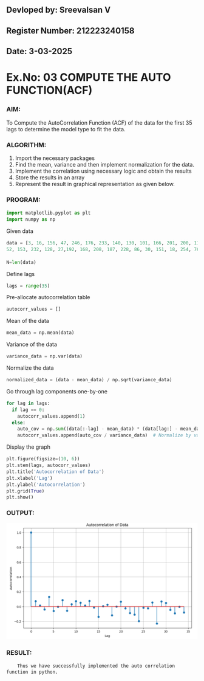 ## Devloped by: Sreevalsan V
## Register Number: 212223240158
## Date: 3-03-2025

# Ex.No: 03   COMPUTE THE AUTO FUNCTION(ACF)

### AIM:

To Compute the AutoCorrelation Function (ACF) of the data for the first 35 lags to determine the model
type to fit the data.

### ALGORITHM:
1. Import the necessary packages
2. Find the mean, variance and then implement normalization for the data.
3. Implement the correlation using necessary logic and obtain the results
4. Store the results in an array
5. Represent the result in graphical representation as given below.
### PROGRAM:
```py
import matplotlib.pyplot as plt
import numpy as np
```
Given data
```py
data = [3, 16, 156, 47, 246, 176, 233, 140, 130, 101, 166, 201, 200, 116, 118, 247, 209,
52, 153, 232, 128, 27,192, 168, 208, 187, 228, 86, 30, 151, 18, 254, 76, 112, 67, 244, 179, 150, 89, 49, 83, 147, 90, 33, 6,158, 80, 35, 186, 127]

N=len(data)
```
 Define lags
 ```py
lags = range(35)
```
Pre-allocate autocorrelation table
```py
autocorr_values = []
```
Mean of the data
```py
mean_data = np.mean(data)
```
Variance of the data
```py
variance_data = np.var(data)
```
Normalize the data
```py
normalized_data = (data - mean_data) / np.sqrt(variance_data)
```
Go through lag components one-by-one
```py
for lag in lags:
  if lag == 0:
    autocorr_values.append(1)
  else:
    auto_cov = np.sum((data[:-lag] - mean_data) * (data[lag:] - mean_data)) / N  # Autocovariance
    autocorr_values.append(auto_cov / variance_data)  # Normalize by variance
```
Display the graph
```py
plt.figure(figsize=(10, 6))
plt.stem(lags, autocorr_values)
plt.title('Autocorrelation of Data')
plt.xlabel('Lag')
plt.ylabel('Autocorrelation')
plt.grid(True)
plt.show()
```

### OUTPUT:

![alt text](image.png)

### RESULT:
        Thus we have successfully implemented the auto correlation function in python.
